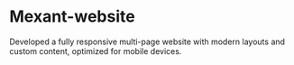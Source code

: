 # Mexant-website
Developed a fully responsive multi-page website with modern layouts and custom content, optimized for mobile devices.
